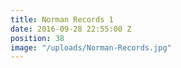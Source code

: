 ```yaml
---
title: Norman Records 1
date: 2016-09-28 22:55:00 Z
position: 38
image: "/uploads/Norman-Records.jpg"
---
```


